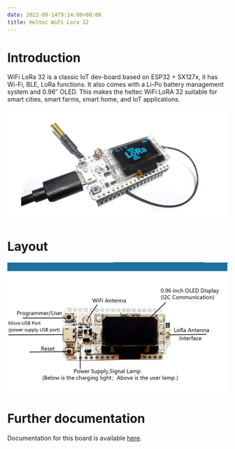 ```yaml
---
date: 2022-09-14T9:14:00+00:00
title: Heltec WiFi Lora 32
---
```


# Introduction

WiFi LoRa 32 is a classic IoT dev-board based on ESP32 + SX127x, it has Wi-Fi, BLE, LoRa functions. It also comes with a Li-Po battery management system and 0.96″ OLED. This makes the heltec WiFi LoRA 32 suitable for smart cities, smart farms, smart home, and IoT applications.

![heltec](img/heltec.jpg)
                 
# Layout

![layout](img/layout.jpg)


# Further documentation

Documentation for this board is available [here](https://heltec.org/project/wifi-lora-32/).